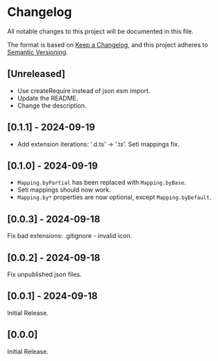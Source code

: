 # Changelog

All notable changes to this project will be documented in this file.

The format is based on [Keep a Changelog](https://keepachangelog.com/en/1.1.0/),
and this project adheres to [Semantic Versioning](https://semver.org/spec/v2.0.0.html).

## [Unreleased]

- Use createRequire instead of json esm import.
- Update the README.
- Change the description.

## [0.1.1] - 2024-09-19

- Add extension iterations: '.d.ts' -> '.ts'. Seti mappings fix.

## [0.1.0] - 2024-09-19

- `Mapping.byPartial` has been replaced with `Mapping.byBase`.
- Seti mappings should now work.
- `Mapping.by*` properties are now optional, except `Mapping.byDefault`.

## [0.0.3] - 2024-09-18

Fix bad extensions: .gitignore - invalid icon.

## [0.0.2] - 2024-09-18

Fix unpublished json files.

## [0.0.1] - 2024-09-18

Initial Release.

## [0.0.0]

Initial Release.
